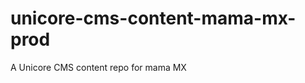 unicore-cms-content-mama-mx-prod
================================

A Unicore CMS content repo for mama MX
